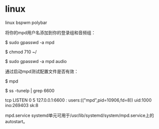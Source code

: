 # linux
linux bspwm polybar


将你的mpd用户名添加到你的登录组和音频组：

$ sudo gpasswd -a mpd

$ chmod 710 ~/

$ sudo gpasswd -a mpd audio

通过启动mpd测试配置文件是否有效：

$ mpd

$ ss -tunelp | grep 6600

tcp    LISTEN     0 5 127.0.0.1:6600  *:* users:(("mpd",pid=10906,fd=8)) uid:1000 ino:269403 sk:8

mpd.service systemd单元可用于/usr/lib/systemd/system/mpd.service上的autostart。

